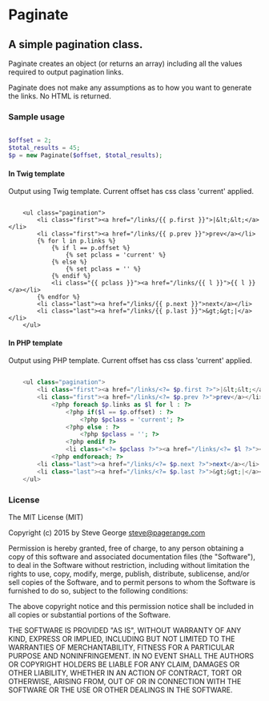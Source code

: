 # Paginate

## A simple pagination class.
 
Paginate creates an object (or returns an array) including all the values required to output pagination links.

Paginate does not make any assumptions as to how you want to generate the links.  No HTML is returned.

###  Sample usage

```php

$offset = 2;
$total_results = 45;
$p = new Paginate($offset, $total_results);

```

#### In Twig template

Output using Twig template.  Current offset has css class 'current' applied.

```twig

    <ul class="pagination">
        <li class="first"><a href="/links/{{ p.first }}">|&lt;&lt;</a></li>
        <li class="first"><a href="/links/{{ p.prev }}">prev</a></li>
        {% for l in p.links %}
            {% if l == p.offset %}
                {% set pclass = 'current' %}
            {% else %}
                {% set pclass = '' %}
            {% endif %}
            <li class="{{ pclass }}"><a href="/links/{{ l }}">{{ l }}</a></li>
        {% endfor %}
        <li class="last"><a href="/links/{{ p.next }}">next</a></li>
        <li class="last"><a href="/links/{{ p.last }}">&gt;&gt;|</a></li>
    </ul>

```

#### In PHP template

Output using PHP template.  Current offset has css class 'current' applied.

```php

    <ul class="pagination">
        <li class="first"><a href="/links/<?= $p.first ?>">|&lt;&lt;</a></li>
        <li class="first"><a href="/links/<?= $p.prev ?>">prev</a></li>
            <?php foreach $p.links as $l for l : ?>
                <?php if($l == $p.offset) : ?>
                    <?php $pclass = 'current'; ?>
                <?php else : ?>
                    <?php $pclass = ''; ?>
                <?php endif ?>
                <li class="<?= $pclass ?>"><a href="/links/<?= $l ?>"><?= $l ?></a></li>
            <?php endforeach; ?>
        <li class="last"><a href="/links/<?= $p.next ?>">next</a></li>
        <li class="last"><a href="/links/<?= $p.last ?>">&gt;&gt;|</a></li>
    </ul>

```

### License

The MIT License (MIT)

Copyright (c) 2015 by Steve George <steve@pagerange.com>

Permission is hereby granted, free of charge, to any person obtaining a copy of this software and 
associated documentation files (the "Software"), to deal in the Software without restriction, including 
without limitation the rights to use, copy, modify, merge, publish, distribute, sublicense, and/or sell 
copies of the Software, and to permit persons to whom the Software is furnished to do so, subject to the 
following conditions:

The above copyright notice and this permission notice shall be included in all copies or substantial 
portions of the Software.

THE SOFTWARE IS PROVIDED "AS IS", WITHOUT WARRANTY OF ANY KIND, EXPRESS OR IMPLIED, INCLUDING BUT NOT 
LIMITED TO THE WARRANTIES OF MERCHANTABILITY, FITNESS FOR A PARTICULAR PURPOSE AND NONINFRINGEMENT. 
IN NO EVENT SHALL THE AUTHORS OR COPYRIGHT HOLDERS BE LIABLE FOR ANY CLAIM, DAMAGES OR OTHER LIABILITY, 
WHETHER IN AN ACTION OF CONTRACT, TORT OR OTHERWISE, ARISING FROM, OUT OF OR IN CONNECTION WITH THE 
SOFTWARE OR THE USE OR OTHER DEALINGS IN THE SOFTWARE.


